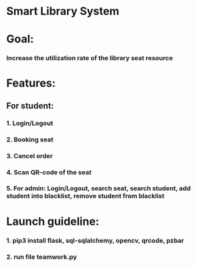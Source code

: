 # Smart Library System

# Goal: 
### Increase the utilization rate of the library seat resource

# Features: 
## For student: 
### 1. Login/Logout 
### 2. Booking seat
### 3. Cancel order
### 4. Scan QR-code of the seat
### 5. For admin: Login/Logout, search seat, search student, add student into blacklist, remove student from blacklist

# Launch guideline:
### 1. pip3 install flask, sql-sqlalchemy, opencv, qrcode, pzbar
### 2. run file teamwork.py
